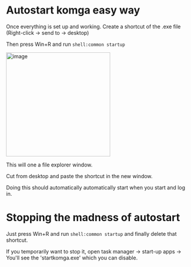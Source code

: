 # Autostart komga easy way

Once everything is set up and working. Create a shortcut of the .exe file (Right-click -> send to -> desktop)

Then press Win+R and run `shell:common startup`

<img width="283" alt="image" src="https://github.com/BaccanoMob/starting-komga-for-noob/assets/82655889/899a5228-6803-4160-bf8a-81a7215061ea">

This will one a file explorer window.

Cut from desktop and paste the shortcut in the new window.

Doing this should automatically automatically start when you start and log in.

# Stopping the madness of autostart

Just press Win+R and run `shell:common startup` and finally delete that shortcut.

If you temporarily want to stop it, open task manager -> start-up apps -> You'll see the 'startkomga.exe' which you can disable.
